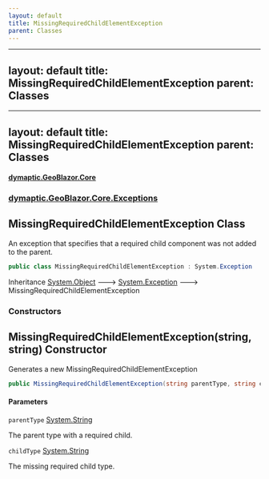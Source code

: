 ```yaml
---
layout: default
title: MissingRequiredChildElementException
parent: Classes
---
```

---
layout: default
title: MissingRequiredChildElementException
parent: Classes
---
---
layout: default
title: MissingRequiredChildElementException
parent: Classes
---
#### [dymaptic.GeoBlazor.Core](index.html 'index')
### [dymaptic.GeoBlazor.Core.Exceptions](index.html#dymaptic.GeoBlazor.Core.Exceptions 'dymaptic.GeoBlazor.Core.Exceptions')

## MissingRequiredChildElementException Class

An exception that specifies that a required child component was not added to the parent.

```csharp
public class MissingRequiredChildElementException : System.Exception
```

Inheritance [System.Object](https://docs.microsoft.com/en-us/dotnet/api/System.Object 'System.Object') &#129106; [System.Exception](https://docs.microsoft.com/en-us/dotnet/api/System.Exception 'System.Exception') &#129106; MissingRequiredChildElementException
### Constructors

<a name='dymaptic.GeoBlazor.Core.Exceptions.MissingRequiredChildElementException.MissingRequiredChildElementException(string,string)'></a>

## MissingRequiredChildElementException(string, string) Constructor

Generates a new MissingRequiredChildElementException

```csharp
public MissingRequiredChildElementException(string parentType, string childType);
```
#### Parameters

<a name='dymaptic.GeoBlazor.Core.Exceptions.MissingRequiredChildElementException.MissingRequiredChildElementException(string,string).parentType'></a>

`parentType` [System.String](https://docs.microsoft.com/en-us/dotnet/api/System.String 'System.String')

The parent type with a required child.

<a name='dymaptic.GeoBlazor.Core.Exceptions.MissingRequiredChildElementException.MissingRequiredChildElementException(string,string).childType'></a>

`childType` [System.String](https://docs.microsoft.com/en-us/dotnet/api/System.String 'System.String')

The missing required child type.


